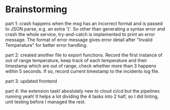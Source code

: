 # Brainstorming
part 1: 
crash happens when the msg has an incorrect format and is passed to JSON.parse, e.g. an extra '}'.
So other than generating a syntax error and crash the whole service, try-and-catch is implemented to print an error message.
The format of error message gives error detail after "Invalid Temperature" for better error handling.

part 2:
created another file to export functions. Record the first instance of out of range temperature, keep track of each temperature and their timestamp which are out of range, check whether more than 3 happens within 5 seconds. If so, record current timestamp to the incidents log file. 

part 3:
updated frontend

part 4:
the extension task! aboslutely new to cloud ci/cd but the pipelines running yeah! It helps a lot dividing the 4 tasks into 2 half, so I did linting, unit testing before I managed the rest.